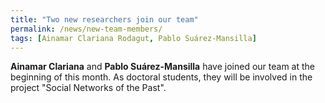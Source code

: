```yaml
---
title: "Two new researchers join our team"
permalink: /news/new-team-members/
tags: [Ainamar Clariana Rodagut, Pablo Suárez-Mansilla]
---
```


**Ainamar Clariana** and **Pablo Suárez-Mansilla** have joined our team at the beginning of this month. As doctoral students, they will be involved in the project "Social Networks of the Past".
